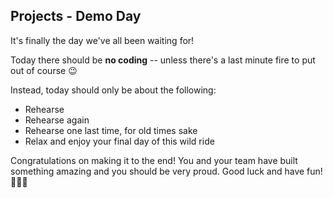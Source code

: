 ## Projects - Demo Day

It's finally the day we've all been waiting for!

Today there should be **no coding** -- unless there's a last minute fire to put out of course 😉

Instead, today should only be about the following:
- Rehearse
- Rehearse again
- Rehearse one last time, for old times sake
- Relax and enjoy your final day of this wild ride

Congratulations on making it to the end! You and your team have built something amazing and you should be very proud. Good luck and have fun! 🎉🎉🎉
